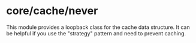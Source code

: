 # core/cache/never

This module provides a loopback class for the cache data structure. It can be helpful if you use the "strategy" pattern and need to prevent caching.
